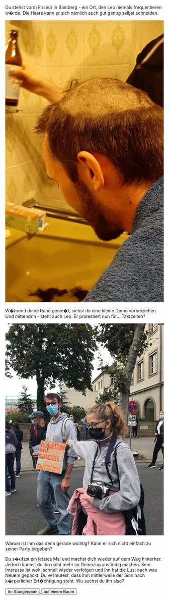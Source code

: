 Du stehst vorm Friseur in Bamberg - ein Ort, den Leo niemals frequentieren w�rde.
Die Haare kann er sich nämlich auch gut genug selbst schneiden.

<img src="img/tonsur.jpg">

W�hrend deine Ruhe genie�t, siehst du eine kleine Demo vorbeiziehen.
Und mittendrin - steht auch Leo. Er protestiert nun für... Taktzeiten? 

<img src="img/demo.jpg">

Warum ist ihm das denn gerade wichtig? Kann er sich nicht einfach zu seiner Party begeben?

Du s�ufzst ein letztes Mal und machst dich wieder auf dem Weg hinterher.
Jedoch kannst du ihn nicht mehr im Demozug ausfindig machen.
Sein Interesse ist wohl schnell wieder verfolgen und ihn hat die Lust nach was Neuem gepackt.
Du vermutest, dass ihm mittlerweile der Sinn nach k�rperlicher Ert�chtigung steht.
Wu suchst du ihn also?


<a href="/leonardkestel/stangenpark">
<button>Im Stangenpark</button>
</a>
<a href="/leonardkestel/baumhaus">
<button>auf einem Baum</button>
</a>